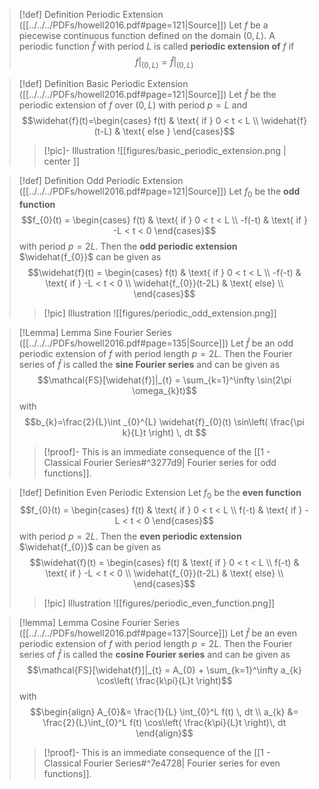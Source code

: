 >[!def] Definition Periodic Extension ([[../../../PDFs/howell2016.pdf#page=121|Source]])
>Let $f$ be a piecewise continuous function defined on the domain $(0,L)$. A periodic function $\widehat{f}$ with period $L$ is called **periodic extension of** $f$ if 
>$$f\Big|_{(0,L)} = \widehat{f}\Big|_{(0,L)}$$

>[!def] Definition Basic Periodic Extension ([[../../../PDFs/howell2016.pdf#page=121|Source]])
>Let $\widehat{f}$ be the periodic extension of $f$ over $(0,L)$ with period $p=L$ and
>$$\widehat{f}(t)=\begin{cases}
f(t) & \text{ if } 0 < t < L \\
\widehat{f}(t-L) & \text{ else }
\end{cases}$$
>>[!pic]- Illustration
>>![[figures/basic_periodic_extension.png | center ]]

>[!def] Definition Odd Periodic Extension ([[../../../PDFs/howell2016.pdf#page=121|Source]])
> Let $f_{0}$ be the **odd function** 
> $$f_{0}(t) = \begin{cases}
> f(t) & \text{ if } 0 < t < L \\
> -f(-t) & \text{ if } -L < t < 0
>\end{cases}$$
>with period $p=2L$. Then the **odd periodic extension** $\widehat{f_{0}}$ can be given as
>$$\widehat{f}(t) = \begin{cases}
>f(t) & \text{ if } 0 < t < L \\
>-f(-t) & \text{ if } -L < t < 0 \\
>\widehat{f_{0}}(t-2L) & \text{ else} \\
>\end{cases}$$
>>[!pic] Illustration
>>![[figures/periodic_odd_extension.png]]

>[!Lemma] Lemma Sine Fourier Series ([[../../../PDFs/howell2016.pdf#page=135|Source]])
>Let $\widehat{f}$ be an odd periodic extension of $f$ with period length $p=2L$. Then the Fourier series of $\widehat{f}$ is called the **sine Fourier series** and can be given as
>$$\mathcal{FS}[\widehat{f}]|_{t} = \sum_{k=1}^\infty \sin(2\pi \omega_{k}t)$$
>with 
>$$b_{k}=\frac{2}{L}\int _{0}^{L} \widehat{f}_{0}(t) \sin\left( \frac{\pi k}{L}t \right) \, dt $$
>>[!proof]-
>> This is an immediate consequence of the [[1 - Classical Fourier Series#^3277d9| Fourier series for odd functions]].


>[!def] Definition Even Periodic Extension
> Let $f_{0}$ be the **even function** 
> $$f_{0}(t) = \begin{cases}
> f(t) & \text{ if } 0 < t < L \\
> f(-t) & \text{ if } -L < t < 0
>\end{cases}$$
>with period $p=2L$. Then the **even periodic extension** $\widehat{f_{0}}$ can be given as
>$$\widehat{f}(t) = \begin{cases}
>f(t) & \text{ if } 0 < t < L \\
>f(-t) & \text{ if } -L < t < 0 \\
>\widehat{f_{0}}(t-2L) & \text{ else} \\
>\end{cases}$$
>>[!pic] Illustration
>>![[figures/periodic_even_function.png]]


>[!lemma] Lemma Cosine Fourier Series ([[../../../PDFs/howell2016.pdf#page=137|Source]])
>Let $\widehat{f}$ be an even periodic extension of $f$ with period length $p=2L$. Then the Fourier series of $\widehat{f}$ is called the **cosine Fourier series** and can be given as
>$$\mathcal{FS}[\widehat{f}]|_{t} = A_{0} + \sum_{k=1}^\infty a_{k} \cos\left( \frac{k\pi}{L}t \right)$$
>with
>$$\begin{align}
> A_{0}&= \frac{1}{L} \int_{0}^L f(t) \, dt \\
> a_{k} &= \frac{2}{L}\int_{0}^L f(t) \cos\left( \frac{k\pi}{L}t \right)\, dt  
>\end{align}$$
>>[!proof]-
>>This is an immediate consequence of the [[1 - Classical Fourier Series#^7e4728| Fourier series for even functions]].